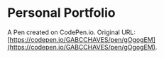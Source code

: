 # Personal Portfolio

A Pen created on CodePen.io. Original URL: [https://codepen.io/GABCCHAVES/pen/gOgogEM](https://codepen.io/GABCCHAVES/pen/gOgogEM).


